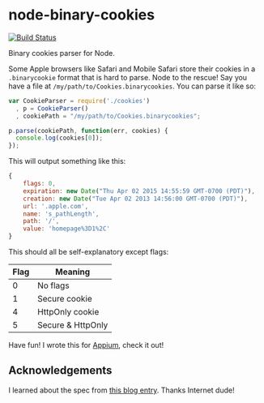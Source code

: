 node-binary-cookies
===================

[![Build Status](https://travis-ci.org/jlipps/node-binary-cookies.png?branch=master)](https://travis-ci.org/jlipps/node-binary-cookies)

Binary cookies parser for Node.

Some Apple browsers like Safari and Mobile Safari store their cookies in
a `.binarycookie` format that is hard to parse. Node to the rescue! Say you
have a file at `/my/path/to/Cookies.binarycookies`. You can parse it like so:

```js
var CookieParser = require('./cookies')
  , p = CookieParser()
  , cookiePath = "/my/path/to/Cookies.binarycookies";

p.parse(cookiePath, function(err, cookies) {
  console.log(cookies[0]);
});
```

This will output something like this:

```js
{
    flags: 0,
    expiration: new Date("Thu Apr 02 2015 14:55:59 GMT-0700 (PDT)"),
    creation: new Date("Tue Apr 02 2013 14:56:00 GMT-0700 (PDT)"),
    url: '.apple.com',
    name: 's_pathLength',
    path: '/',
    value: 'homepage%3D1%2C'
}
```

This should all be self-explanatory except flags:

|Flag|Meaning|
|----|-------|
|0|No flags|
|1|Secure cookie|
|4|HttpOnly cookie|
|5|Secure &amp; HttpOnly|

Have fun! I wrote this for [Appium](http://github.com/appium/appium), check it
out!

Acknowledgements
--------
I learned about the spec from [this blog entry](http://www.securitylearn.net/2012/10/27/cookies-binarycookies-reader/). Thanks Internet dude!
